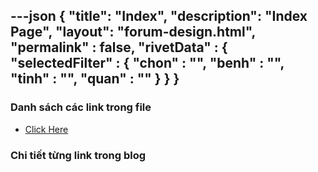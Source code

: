 ---json
{
    "title": "Index",
    "description": "Index Page",
    "layout": "forum-design.html",
    "permalink" : false,
    "rivetData" : {
      "selectedFilter" : {
        "chon" : "",
        "benh" : "",
        "tinh" : "",
        "quan" : ""
      }
    }
}
---

### Danh sách các link trong file
- [Click Here](/blog-list.html)

### Chi tiết từng link trong blog

